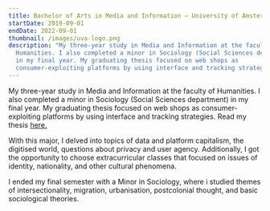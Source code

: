```yaml
---
title: Bachelor of Arts in Media and Information — University of Amsterdam
startDate: 2019-09-01
endDate: 2022-09-01
thumbnail: /images/uva-logo.png
description: "My three-year study in Media and Information at the faculty of
  Humanities. I also completed a minor in Sociology (Social Sciences department)
  in my final year. My graduating thesis focused on web shops as
  consumer-exploiting platforms by using interface and tracking strategies. "
---
```

My three-year study in Media and Information at the faculty of Humanities. I also completed a minor in Sociology (Social Sciences department) in my final year. My graduating thesis focused on web shops as consumer-exploiting platforms by using interface and tracking strategies. Read my thesis [here.](https://docs.google.com/document/d/1fHAL7Kafbgrad81v-iCxRFSCZBxVMPSSHErHbS25HSY/edit?usp=sharing)

With this major, I delved into topics of data and platform capitalism, the digitised world, questions about privacy and user agency. Additionally, I got the opportunity to choose extracurricular classes that focused on issues of identity, nationality, and other cultural phenomena. 

I ended my final semester with a Minor in Sociology, where i studied themes of intersectionality, migration, urbanisation, postcolonial thought, and basic sociological theories.